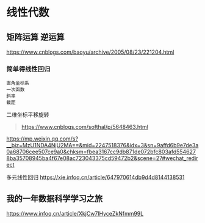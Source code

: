 # 线性代数


## 矩阵运算 逆运算

https://www.cnblogs.com/baoyu/archive/2005/08/23/221204.html


### 简单得线性回归

```text
直角坐标系
一次函数
斜率
截距
```

二维坐标平移旋转
> https://www.cnblogs.com/softhal/p/5648463.html


https://mp.weixin.qq.com/s?__biz=MzU1NDA4NjU2MA==&mid=2247518376&idx=3&sn=9affd6b9e7de3a0a68706cee507ce9a0&chksm=fbea3167cc9db871de072bfc803afd5546278ba35708945ba4f67e08ac723043375cd59472b2&scene=27#wechat_redirect


多元线性回归
https://xie.infoq.cn/article/647970614db9d4d8144138531


## 我的一年数据科学学习之旅
https://www.infoq.cn/article/XkjCw7lHyceZkNfmm99L